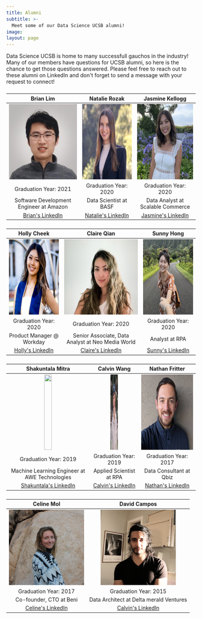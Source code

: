 ```yaml
---
title: Alumni
subtitle: >-
  Meet some of our Data Science UCSB alumni!
image:
layout: page
---
```


Data Science UCSB is home to many successfull gauchos in the industry! Many of our members have questions for UCSB alumni, so here is the chance to get those questions answered. Please feel free to reach out to these alumni on LinkedIn and don't forget to send a message with your request to connect!

<title> Featured Alumni</title>

<center><h3> </h3></center>

|   Brian Lim   | Natalie Rozak | Jasmine Kellogg |
|  :----------: |  :----------: |  :----------:  |
| <img src="/images/alumnipics/BrianLim.jpg" width="200" height="200" alt="A 200x200 image">  | <img src="/images/alumnipics/NatalieRozak.jpg" width="200" height="200" alt="A 200x200 image">  | <img src="/images/alumnipics/jasminekellogg.jpg" width="200" height="200" alt="A 200x200 image">  |
| Graduation Year: 2021 | Graduation Year: 2020 | Graduation Year: 2020 |
| Software Development Engineer at Amazon | Data Scientist at BASF | Data Analyst at Scalable Commerce |
| [Brian's LinkedIn](https://www.linkedin.com/in/blimmie) | [Natalie's LinkedIn](https://www.linkedin.com/in/natalie-rozak-74147b13b/) | [Jasmine's LinkedIn](https://www.linkedin.com/in/jasmine-kellogg) | 


<center><h3> </h3></center>

| Holly Cheek | Claire Qian | Sunny Hong |
|  :----------: |  :----------: | :----------: |
| <img src="/images/alumnipics/HollyCheek.jpg" width="200" height="200" alt="A 200x200 image"> | <img src="/images/alumnipics/ClaireQian.jpg" width="200" height="200" alt="A 200x200 image">  | <img src="/images/alumnipics/SunnyHong.jpg" width="200" height="200" alt="A 200x200 image">  |
| Graduation Year: 2020 | Graduation Year: 2020 | Graduation Year: 2020 |
| Product Manager @ Workday | Senior Associate, Data Analyst at Neo Media World | Analyst at RPA |
| [Holly's LinkedIn](https://www.linkedin.com/in/hollycheek) | [Claire's LinkedIn](https://www.linkedin.com/in/claire-q-6ba818120?trk=people-guest_people_search-card) | [Sunny's LinkedIn](https://www.linkedin.com/in/sunnysungheehong/) | 

<center><h3> </h3></center>

| Shakuntala Mitra |   Calvin Wang    |  Nathan Fritter  |
|  :----------:    |   :----------:   |   :----------:   |
| <img src="/images/alumnipics/mitra.jpg" width="200" height="200" style="width:20px;">  | <img src="/images/alumnipics/CalvinWang.jpg" width="200" height="200" style="width:20px;">  | <img src="/images/alumnipics/NathanFritter.jpg" width="200" height="200" style="width:20px:">  |
| Graduation Year: 2019 | Graduation Year: 2019 | Graduation Year: 2017 |
| Machine Learning Engineer at AWE Technologies | Applied Scientist at RPA | Data Consultant at Qbiz |
| [Shakuntala's LinkedIn](https://www.linkedin.com/in/shakuntala-mitra) | [Calvin's LinkedIn](https://www.linkedin.com/in/calvinwang0628) | [Nathan's LinkedIn](https://www.linkedin.com/in/nathan-fritter/) | 


<center><h3>  </h3></center>

|   Celine Mol    |  David  Campos |
|   :----------:   |   :----------:  |
| <img src="/images/alumnipics/CelineMol.jpg" width="200" height="200" alt="A 200x200 image">  | <img src="/images/alumnipics/DavidCampos.jpg" width="200" height="200" alt="A 200x200 image">  |
| Graduation Year: 2017 | Graduation Year: 2015 |
| Co-founder, CTO at Beni | Data Architect at Delta merald Ventures |
| [Celine's LinkedIn](https://www.linkedin.com/in/celinemol) | [Calvin's LinkedIn](https://www.linkedin.com/in/dcamposliz/) |